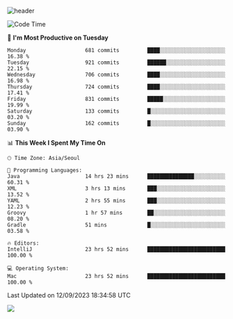 ![header](https://capsule-render.vercel.app/api?type=Egg&color=timeAuto&height=300&section=header&text=PoPo&fontSize=90&animation=fadeIn)

  <!--START_SECTION:waka-->
![Code Time](http://img.shields.io/badge/Code%20Time-1%2C179%20hrs%2039%20mins-blue)

📅 **I'm Most Productive on Tuesday** 

```text
Monday                   681 commits         ████░░░░░░░░░░░░░░░░░░░░░   16.38 % 
Tuesday                  921 commits         ██████░░░░░░░░░░░░░░░░░░░   22.15 % 
Wednesday                706 commits         ████░░░░░░░░░░░░░░░░░░░░░   16.98 % 
Thursday                 724 commits         ████░░░░░░░░░░░░░░░░░░░░░   17.41 % 
Friday                   831 commits         █████░░░░░░░░░░░░░░░░░░░░   19.99 % 
Saturday                 133 commits         █░░░░░░░░░░░░░░░░░░░░░░░░   03.20 % 
Sunday                   162 commits         █░░░░░░░░░░░░░░░░░░░░░░░░   03.90 % 
```


📊 **This Week I Spent My Time On** 

```text
🕑︎ Time Zone: Asia/Seoul

💬 Programming Languages: 
Java                     14 hrs 23 mins      ███████████████░░░░░░░░░░   60.31 % 
XML                      3 hrs 13 mins       ███░░░░░░░░░░░░░░░░░░░░░░   13.52 % 
YAML                     2 hrs 55 mins       ███░░░░░░░░░░░░░░░░░░░░░░   12.23 % 
Groovy                   1 hr 57 mins        ██░░░░░░░░░░░░░░░░░░░░░░░   08.20 % 
Gradle                   51 mins             █░░░░░░░░░░░░░░░░░░░░░░░░   03.58 % 

🔥 Editors: 
IntelliJ                 23 hrs 52 mins      █████████████████████████   100.00 % 

💻 Operating System: 
Mac                      23 hrs 52 mins      █████████████████████████   100.00 % 
```


 Last Updated on 12/09/2023 18:34:58 UTC
<!--END_SECTION:waka-->



<img src="https://capsule-render.vercel.app/api?type=Egg&color=timeAuto&height=300&section=footer&text=PoPo&fontSize=90&animation=fadeIn&reversal=true" />
